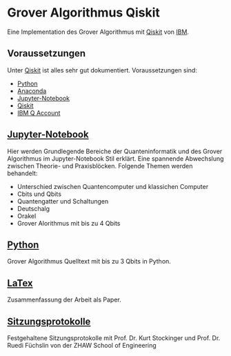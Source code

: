 # Grover Algorithmus Qiskit
Eine Implementation des Grover Algorithmus mit [Qiskit](https://qiskit.org/) von [IBM](https://www.ibm.com/ch-de/?ar=1).

## Voraussetzungen
Unter [Qiskit](https://github.com/Qiskit) ist alles sehr gut dokumentiert. Voraussetzungen sind:
- [Python](https://www.python.org/downloads/)
- [Anaconda](https://www.anaconda.com/download/)
- [Jupyter-Notebook](https://github.com/jupyter/notebook)
- [Qiskit](https://github.com/Qiskit/qiskit-tutorial/blob/master/INSTALL.md)
- [IBM Q Account](https://www.ibm.com/account/reg/us-en/signup?formid=urx-19776&target=https%3A%2F%2Fwww.ibm.com%2Fch-de%2F%3Far%3D1)

## [Jupyter-Notebook](https://github.com/soultanis/Grover-Algorithmus-Qiskit/tree/master/Jupyter-Notebook)
Hier werden Grundlegende Bereiche der Quanteninformatik und des Grover Algorithmus im Jupyter-Notebook Stil erklärt. Eine spannende Abwechslung zwischen Theorie- und Praxisblöcken. Folgende Themen werden behandelt:
- Unterschied zwischen Quantencomputer und klassichen Computer
- Cbits und Qbits
- Quantengatter und Schaltungen
- Deutschalg
- Orakel
- Grover Alorithmus mit bis zu 4 Qbits

## [Python](https://github.com/soultanis/Grover-Algorithmus-Qiskit/tree/master/Python)
Grover Algorithmus Quelltext mit bis zu 3 Qbits in Python.  

## [LaTex](https://github.com/soultanis/Grover-Algorithmus-Qiskit/tree/master/LaTex)
Zusammenfassung der Arbeit als Paper.

## [Sitzungsprotokolle](https://github.com/soultanis/Grover-Algorithmus-Qiskit/tree/master/Sitzungsprotokolle)
Festgehaltene Sitzungsprotokolle mit Prof. Dr. Kurt Stockinger und Prof. Dr. Ruedi Füchslin von der ZHAW School of Engineering
